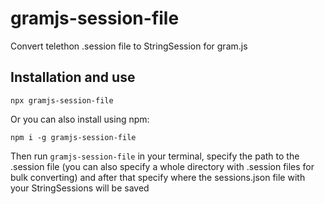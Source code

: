 # gramjs-session-file
Convert telethon .session file to StringSession for gram.js

## Installation and use

```
npx gramjs-session-file
```

Or you can also install using npm:

```
npm i -g gramjs-session-file
```

Then run `gramjs-session-file` in your terminal, specify the path to the .session file (you can also specify a whole directory with .session files for bulk converting) and after that specify where the sessions.json file with your StringSessions will be saved